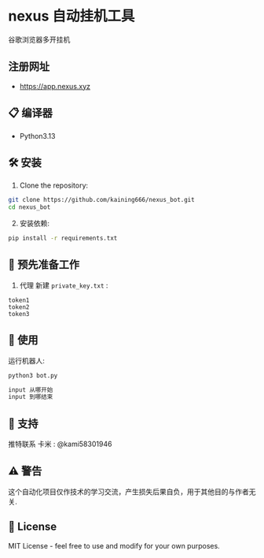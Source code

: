 # nexus  自动挂机工具

谷歌浏览器多开挂机

## 注册网址 

- https://app.nexus.xyz



## 📋 编译器

- Python3.13


## 🛠️ 安装

1. Clone the repository:
```bash
git clone https://github.com/kaining666/nexus_bot.git
cd nexus_bot
```

2. 安装依赖:
```bash
pip install -r requirements.txt
```

## 📝 预先准备工作

1. 代理  新建 `private_key.txt` :
```
token1
token2
token3
```


## 🚀 使用

运行机器人:
```bash
python3 bot.py

input 从哪开始
input 到哪结束
```


## 📢 支持

推特联系 卡米 :
@kami58301946

## ⚠️ 警告

这个自动化项目仅作技术的学习交流，产生损失后果自负，用于其他目的与作者无关.

## 📜 License

MIT License - feel free to use and modify for your own purposes.
